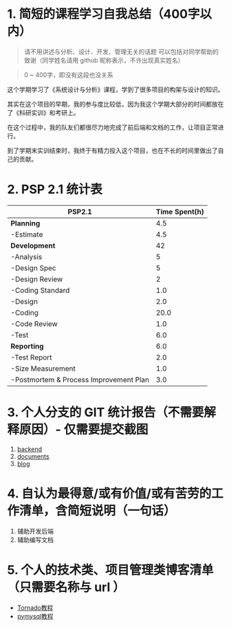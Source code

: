 # 1. 简短的课程学习自我总结（400字以内）
> 请不用讲述与分析、设计、开发、管理无关的话题
可以包括对同学帮助的致谢（同学姓名请用 github 昵称表示，不许出现真实姓名）

> 0 ~ 400字，即没有这段也没关系

这个学期学习了《系统设计与分析》课程，学到了很多项目的构架与设计的知识。

其实在这个项目的早期，我的参与度比较低，因为我这个学期大部分的时间都放在了《科研实训》和考研上。

在这个过程中，我的队友们都很尽力地完成了前后端和文档的工作，让项目正常进行。

到了学期末实训结束时，我终于有精力投入这个项目，也在不长的时间里做出了自己的贡献。

# 2. PSP 2.1 统计表

PSP2.1 | Time Spent(h)
---|---
**Planning** |	4.5
-Estimate |	4.5
**Development** |	42
-Analysis |	5
-Design Spec |	5
-Design Review	 | 2
-Coding Standard|	1.0
-Design| 2.0
-Coding| 20.0
-Code Review|	1.0
-Test|	6.0
**Reporting**	| 6.0
-Test Report|	2.0
-Size Measurement|	1.0
-Postmortem & Process Improvement Plan|	3.0

# 3. 个人分支的 GIT 统计报告（不需要解释原因）- 仅需要提交截图
1. [backend](https://github.com/EatWhat/EatWhat.github.io/blob/master/img/15331132%20backend.png)
2. [documents](https://github.com/EatWhat/EatWhat.github.io/blob/master/img/15331132%20documents.png)
3. [blog](https://github.com/EatWhat/EatWhat.github.io/blob/master/img/15331132%20blog.png)
# 4. 自认为最得意/或有价值/或有苦劳的工作清单，含简短说明（一句话）
1. 辅助开发后端
2. 辅助编写文档

# 5. 个人的技术类、项目管理类博客清单（只需要名称与 url ）
- [Tornado教程](http://docs.pythontab.com/tornado/introduction-to-tornado/)
- [pymysql教程](http://www.runoob.com/python3/python3-mysql.html)